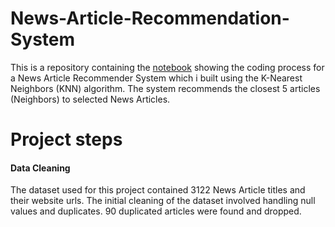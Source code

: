 # News-Article-Recommendation-System
This is a repository containing the [notebook](https://github.com/Taiwo-Rachael/News-Article-Recommender-System/blob/main/News_Article_Recommender_System.ipynb) showing the coding process for a News Article Recommender System which i built using the K-Nearest Neighbors (KNN) algorithm. The system recommends the closest 5 articles (Neighbors) to selected News Articles.

# Project steps 
#### Data Cleaning 
The dataset used for this project contained 3122 News Article titles and their website urls. The initial cleaning of the dataset involved handling null values and duplicates. 90 duplicated articles were found and dropped. 
